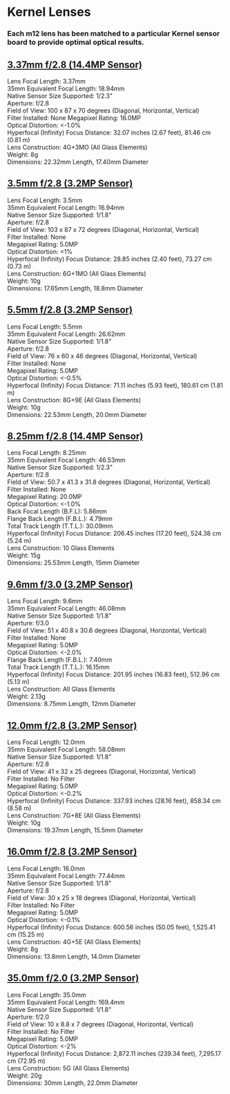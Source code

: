 # Kernel Lenses

### Each m12 lens has been matched to a particular Kernel sensor board to provide optimal optical results.

## [3.37mm f/2.8 \(14.4MP Sensor\)](https://www.mapir.camera/collections/lenses/products/3-37mm-87hfov-f-2-8-m12)

Lens Focal Length: 3.37mm  
35mm Equivalent Focal Length: 18.94mm  
Native Sensor Size Supported: 1/2.3"  
Aperture: f/2.8  
Field of View: 100 x 87 x 70 degrees \(Diagonal, Horizontal, Vertical\)  
Filter Installed: None 
Megapixel Rating: 16.0MP  
Optical Distortion: &lt;-1.0%  
Hyperfocal \(Infinity\) Focus Distance: 32.07 inches \(2.67 feet\), 81.46 cm \(0.81 m\)  
Lens Construction: 4G+3MO \(All Glass Elements\)  
Weight: 8g  
Dimensions: 22.32mm Length, 17.40mm Diameter  

## [3.5mm f/2.8 \(3.2MP Sensor\)](https://www.mapir.camera/collections/lenses/products/3-5mm-87hfov-f-2-8-m12)

Lens Focal Length: 3.5mm  
35mm Equivalent Focal Length: 16.94mm  
Native Sensor Size Supported: 1/1.8"  
Aperture: f/2.8  
Field of View: 103 x 87 x 72 degrees \(Diagonal, Horizontal, Vertical\)  
Filter Installed: None  
Megapixel Rating: 5.0MP  
Optical Distortion: &lt;1%  
Hyperfocal \(Infinity\) Focus Distance: 28.85 inches \(2.40 feet\), 73.27 cm \(0.73 m\)  
Lens Construction: 6G+1MO \(All Glass Elements\)  
Weight: 10g  
Dimensions: 17.65mm Length, 18.8mm Diameter  

## [5.5mm f/2.8 \(3.2MP Sensor\)](https://www.mapir.camera/collections/lenses/products/5-5mm-60hfov-f-2-8-m12)

Lens Focal Length: 5.5mm   
35mm Equivalent Focal Length: 26.62mm  
Native Sensor Size Supported: 1/1.8"  
Aperture: f/2.8  
Field of View: 76 x 60 x 46 degrees \(Diagonal, Horizontal, Vertical\)  
Filter Installed: None  
Megapixel Rating: 5.0MP  
Optical Distortion: &lt;-0.5%   
Hyperfocal \(Infinity\) Focus Distance: 71.11 inches \(5.93 feet\), 180.61 cm \(1.81 m\)  
Lens Construction: 8G+9E \(All Glass Elements\)  
Weight: 10g  
Dimensions: 22.53mm Length, 20.0mm Diameter  

## [8.25mm f/2.8 \(14.4MP Sensor\)](https://www.mapir.camera/collections/lenses/products/8-25mm-f-2-6-m12)

Lens Focal Length: 8.25mm  
35mm Equivalent Focal Length: 46.53mm  
Native Sensor Size Supported: 1/2.3"  
Aperture: f/2.8  
Field of View: 50.7 x 41.3 x 31.8 degrees \(Diagonal, Horizontal, Vertical\)
Filter Installed: None  
Megapixel Rating: 20.0MP  
Optical Distortion: &lt;-1.0%  
Back Focal Length \(B.F.L\): 5.86mm  
Flange Back Length \(F.B.L.\): 4.79mm  
Total Track Length \(T.T.L.\): 30.09mm  
Hyperfocal \(Infinity\) Focus Distance: 206.45 inches \(17.20 feet\), 524.38 cm \(5.24 m\)  
Lens Construction: 10 Glass Elements  
Weight: 15g  
Dimensions: 25.53mm Length, 15mm Diameter

## [9.6mm f/3.0 \(3.2MP Sensor\)](https://www.mapir.camera/collections/lenses/products/9-6mm-f-3-0-m12)

Lens Focal Length: 9.6mm   
35mm Equivalent Focal Length: 46.08mm   
Native Sensor Size Supported: 1/1.8"   
Aperture: f/3.0   
Field of View: 51 x 40.8 x 30.6 degrees \(Diagonal, Horizontal, Vertical\)  
Filter Installed: None   
Megapixel Rating: 5.0MP   
Optical Distortion: &lt;-2.0%   
Flange Back Length \(F.B.L.\): 7.40mm   
Total Track Length \(T.T.L.\): 16.15mm   
Hyperfocal \(Infinity\) Focus Distance: 201.95 inches \(16.83 feet\), 512.96 cm \(5.13 m\)   
Lens Construction: All Glass Elements   
Weight: 2.13g   
Dimensions: 8.75mm Length, 12mm Diameter  

## [12.0mm f/2.8 \(3.2MP Sensor\)](https://www.mapir.camera/collections/lenses/products/12-0mm-32hfov-f-2-8-m12)

Lens Focal Length: 12.0mm  
35mm Equivalent Focal Length: 58.08mm  
Native Sensor Size Supported: 1/1.8"  
Aperture: f/2.8  
Field of View: 41 x 32 x 25 degrees \(Diagonal, Horizontal, Vertical\)  
Filter Installed: No Filter  
Megapixel Rating: 5.0MP  
Optical Distortion: &lt;-0.2%  
Hyperfocal \(Infinity\) Focus Distance: 337.93 inches \(28.16 feet\), 858.34 cm \(8.58 m\)  
Lens Construction: 7G+8E \(All Glass Elements\)  
Weight: 10g  
Dimensions: 19.37mm Length, 15.5mm Diameter  

## [16.0mm f/2.8 \(3.2MP Sensor\)](https://www.mapir.camera/collections/lenses/products/16-0mm-25hfov-f-2-8-m12)

Lens Focal Length: 16.0mm  
35mm Equivalent Focal Length: 77.44mm  
Native Sensor Size Supported: 1/1.8"  
Aperture: f/2.8  
Field of View: 30 x 25 x 18 degrees \(Diagonal, Horizontal, Vertical\)  
Filter Installed: No Filter  
Megapixel Rating: 5.0MP  
Optical Distortion: &lt;-0.1%  
Hyperfocal \(Infinity\) Focus Distance: 600.56 inches \(50.05 feet\), 1,525.41 cm \(15.25 m\)  
Lens Construction: 4G+5E \(All Glass Elements\)  
Weight: 8g  
Dimensions: 13.8mm Length, 14.0mm Diameter  

## [35.0mm f/2.0 \(3.2MP Sensor\)](https://www.mapir.camera/collections/lenses/products/35-0mm-9hfov-f-2-0-m12)

Lens Focal Length: 35.0mm  
35mm Equivalent Focal Length: 169.4mm  
Native Sensor Size Supported: 1/1.8"  
Aperture: f/2.0  
Field of View: 10 x 8.8 x 7 degrees \(Diagonal, Horizontal, Vertical\)  
Filter Installed: No Filter  
Megapixel Rating: 5.0MP  
Optical Distortion: &lt;-2%  
Hyperfocal \(Infinity\) Focus Distance: 2,872.11 inches \(239.34 feet\), 7,295.17 cm \(72.95 m\)  
Lens Construction: 5G \(All Glass Elements\)  
Weight: 20g  
Dimensions: 30mm Length, 22.0mm Diameter  

